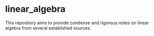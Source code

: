 # linear_algebra
This repository aims to provide condense and rigorous notes on linear algebra from several established sources.
